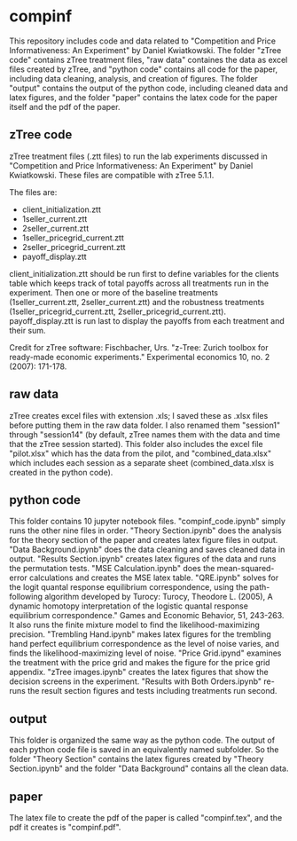 # compinf
This repository includes code and data related to "Competition and Price Informativeness: An Experiment" by Daniel Kwiatkowski. The folder "zTree code" contains zTree treatment files, "raw data" containes the data as excel files created by zTree, and "python code" contains all code for the paper, including data cleaning, analysis, and creation of figures. The folder "output" contains the output of the python code, including cleaned data and latex figures, and the folder "paper" contains the latex code for the paper itself and the pdf of the paper.

zTree code
------
zTree treatment files (.ztt files) to run the lab experiments discussed in "Competition and Price Informativeness: An Experiment" by Daniel Kwiatkowski. These files are compatible with zTree 5.1.1.

The files are: 
- client_initialization.ztt
- 1seller_current.ztt
- 2seller_current.ztt
- 1seller_pricegrid_current.ztt
- 2seller_pricegrid_current.ztt
- payoff_display.ztt

client_initialization.ztt should be run first to define variables for the clients table which keeps track of total payoffs across all treatments run in the experiment. Then one or more of the baseline treatments (1seller_current.ztt, 2seller_current.ztt) and the robustness treatments (1seller_pricegrid_current.ztt, 2seller_pricegrid_current.ztt). payoff_display.ztt is run last to display the payoffs from each treatment and their sum.

Credit for zTree software: Fischbacher, Urs. "z-Tree: Zurich toolbox for ready-made economic experiments." Experimental economics 10, no. 2 (2007): 171-178.

raw data
------
zTree creates excel files with extension .xls; I saved these as .xlsx files before putting them in the raw data folder. I also renamed them "session1" through "session14" (by default, zTree names them with the data and time that the zTree session started). This folder also includes the excel file "pilot.xlsx" which has the data from the pilot, and "combined_data.xlsx" which includes each session as a separate sheet (combined_data.xlsx is created in the python code).

python code
------
This folder contains 10 jupyter notebook files. "compinf_code.ipynb" simply runs the other nine files in order. "Theory Section.ipynb" does the analysis for the theory section of the paper and creates latex figure files in output. "Data Background.ipynb" does the data cleaning and saves cleaned data in output. "Results Section.ipynb" creates latex figures of the data and runs the permutation tests. "MSE Calculation.ipynb" does the mean-squared-error calculations and creates the MSE latex table. "QRE.ipynb" solves for the logit quantal response equilibrium correspondence, using the path-following algorithm developed by Turocy: Turocy, Theodore L. (2005), A dynamic homotopy interpretation of the logistic quantal
response equilibrium correspondence." Games and Economic Behavior, 51, 243-263. It also runs the finite mixture model to find the likelihood-maximizing precision. "Trembling Hand.ipynb" makes latex figures for the trembling hand perfect equilibrium correspondence as the level of noise varies, and finds the likelihood-maximizing level of noise. "Price Grid.ipynd" examines the treatment with the price grid and makes the figure for the price grid appendix. "zTree images.ipynb" creates the latex figures that show the decision screens in the experiment. "Results with Both Orders.ipynb" re-runs the result section figures and tests including treatments run second.

output
------
This folder is organized the same way as the python code. The output of each python code file is saved in an equivalently named subfolder. So the folder "Theory Section" contains the latex figures created by "Theory Section.ipynb" and the folder "Data Background" contains all the clean data.

paper
------
The latex file to create the pdf of the paper is called "compinf.tex", and the pdf it creates is "compinf.pdf".

